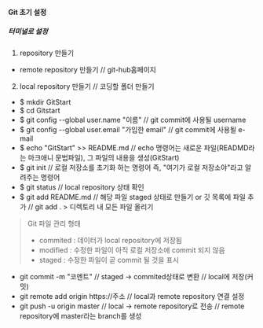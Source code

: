 #### Git 초기 설정

##### 터미널로 설정

1. repository 만들기
  * remote repository 만들기 
    // git-hub홈페이지
2. local repository 만들기 
    // 코딩할 폴더 만들기 
  * $ mkdir GitStart
  * $ cd Gitstart
  * $ git config --global user.name "이름" 
      // git commit에 사용될 username
  * $ git config --global user.email "가입한 email" 
      // git commit에 사용될 e-mail
  * $ echo "GitStart" >> README.md
      //  echo 명령어는 새로운 파일(READMD라는 마크애니 문법파일), 그 파일의 내용을 생성(GitStart)
  * $ git init
      // 로컬 저장소를 초기화 하는 명령어 즉, "여기가 로컬 저장소야"라고 알려주는 명령어
  * $ git status 
      // local repository 상태 확인
  * $ git add README.md 
      // 해당 파일 staged 상태로 만들기 or 깃 목록에 파일 추가
      // git add . > 디렉토리 내 모든 파일 올리기


  > Git 파일 관리 형태
  >
  > - commited : 데이터가 local repository에 저장됨
  > - modified : 수정한 파일이 아직 로컬 저장소에 commit 되지 않음
  > - staged : 수정한 파일이 곧 commit 될 것을 표시 

  

  * git commit -m "코멘트"
    // staged -> commited상태로 변환
    // local에 저장(커밋)
  * git remote add origin https://주소
    // local과 remote repository 연결 설정
  * git push -u origin master
    // local -> remote repository로 전송
    // remote repository에 master라는 branch를 생성

